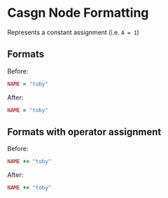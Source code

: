 <!-- BEGIN_AUTOGENERATED -->
# Casgn Node Formatting

Represents a constant assignment (i.e. `A = 1`)
<!-- END_AUTOGENERATED -->

## Formats

Before:

```ruby
NAME = "toby"
```

After:

```ruby
NAME = "toby"
```

## Formats with operator assignment

Before:

```ruby
NAME += "toby"
```

After:

```ruby
NAME += "toby"
```
